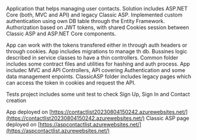 
Application that helps managing user contacts. Solution includes ASP.NET Core (both, MVC and API) and legacy Classic ASP. 
Implemented custom authentication using own DB table through the Entity Framework. 
Authorization based on JWT tokens, with shared Cookies session between Classic ASP and ASP.NET Core components.

App can work with the tokens transfered either in through auth headers or through cookies. 
App includes migrations to manage th db.
Bussines logic described in service classes to have a thin controllers.
Common folder includes some contract files and utilities for hashing and auth process.
App includec MVC and API Controllers, API covering Authentication and some data management enpoints.
ClassicASP folder includes legacy pages which can access the token in cookies and request the API.

Tests project includes some unit test to check Sign Up, Sign In and Contact creation

App deployed on [https://contactlist20230804150242.azurewebsites.net/](https://contactlist20230804150242.azurewebsites.net/)
Classic ASP page deployed on [https://aspcontactlist.azurewebsites.net/](https://aspcontactlist.azurewebsites.net/)